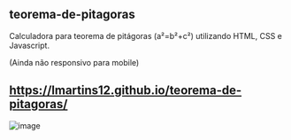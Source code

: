 ## teorema-de-pitagoras

Calculadora para teorema de pitágoras (a²=b²+c²) utilizando HTML, CSS e Javascript.

(Ainda não responsivo para mobile)

## https://lmartins12.github.io/teorema-de-pitagoras/
![image](https://user-images.githubusercontent.com/96502027/193428728-99862337-c7c4-402e-9a44-5e33e5041d32.png)
